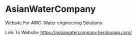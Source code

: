 # AsianWaterCompany
Website For AWC: Water engineering Solutions





Link To Website: https://asianwatercompany.herokuapp.com/ 
